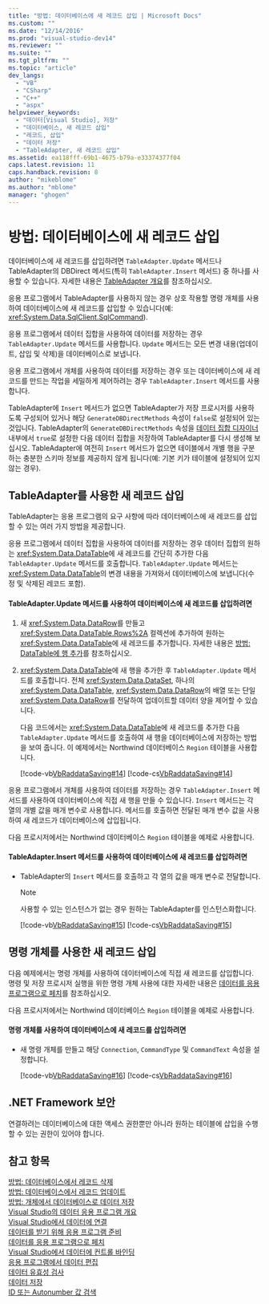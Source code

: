 ```yaml
---
title: "방법: 데이터베이스에 새 레코드 삽입 | Microsoft Docs"
ms.custom: ""
ms.date: "12/14/2016"
ms.prod: "visual-studio-dev14"
ms.reviewer: ""
ms.suite: ""
ms.tgt_pltfrm: ""
ms.topic: "article"
dev_langs: 
  - "VB"
  - "CSharp"
  - "C++"
  - "aspx"
helpviewer_keywords: 
  - "데이터[Visual Studio], 저장"
  - "데이터베이스, 새 레코드 삽입"
  - "레코드, 삽입"
  - "데이터 저장"
  - "TableAdapter, 새 레코드 삽입"
ms.assetid: ea118fff-69b1-4675-b79a-e33374377f04
caps.latest.revision: 11
caps.handback.revision: 8
author: "mikeblome"
ms.author: "mblome"
manager: "ghogen"
---
```

# 방법: 데이터베이스에 새 레코드 삽입
데이터베이스에 새 레코드를 삽입하려면 `TableAdapter.Update` 메서드나 TableAdapter의 DBDirect 메서드\(특히 `TableAdapter.Insert` 메서드\) 중 하나를 사용할 수 있습니다.  자세한 내용은 [TableAdapter 개요](../data-tools/tableadapter-overview.md)를 참조하십시오.  
  
 응용 프로그램에서 TableAdapter를 사용하지 않는 경우 상호 작용할 명령 개체를 사용하여 데이터베이스에 새 레코드를 삽입할 수 있습니다\(예: <xref:System.Data.SqlClient.SqlCommand>\).  
  
 응용 프로그램에서 데이터 집합을 사용하여 데이터를 저장하는 경우 `TableAdapter.Update` 메서드를 사용합니다.  `Update` 메서드는 모든 변경 내용\(업데이트, 삽입 및 삭제\)을 데이터베이스로 보냅니다.  
  
 응용 프로그램에서 개체를 사용하여 데이터를 저장하는 경우 또는 데이터베이스에 새 레코드를 만드는 작업을 세밀하게 제어하려는 경우 `TableAdapter.Insert` 메서드를 사용합니다.  
  
 TableAdapter에 `Insert` 메서드가 없으면 TableAdapter가 저장 프로시저를 사용하도록 구성되어 있거나 해당 `GenerateDBDirectMethods` 속성이 `false`로 설정되어 있는 것입니다.  TableAdapter의 `GenerateDBDirectMethods` 속성을 [데이터 집합 디자이너](../data-tools/creating-and-editing-typed-datasets.md) 내부에서 `true`로 설정한 다음 데이터 집합을 저장하여 TableAdapter를 다시 생성해 보십시오.  TableAdapter에 여전히 `Insert` 메서드가 없으면 테이블에서 개별 행을 구분하는 충분한 스키마 정보를 제공하지 않게 됩니다\(예: 기본 키가 테이블에 설정되어 있지 않는 경우\).  
  
## TableAdapter를 사용한 새 레코드 삽입  
 TableAdapter는 응용 프로그램의 요구 사항에 따라 데이터베이스에 새 레코드를 삽입할 수 있는 여러 가지 방법을 제공합니다.  
  
 응용 프로그램에서 데이터 집합을 사용하여 데이터를 저장하는 경우 데이터 집합의 원하는 <xref:System.Data.DataTable>에 새 레코드를 간단히 추가한 다음 `TableAdapter.Update` 메서드를 호출합니다.  `TableAdapter.Update` 메서드는 <xref:System.Data.DataTable>의 변경 내용을 가져와서 데이터베이스에 보냅니다\(수정 및 삭제된 레코드 포함\).  
  
#### TableAdapter.Update 메서드를 사용하여 데이터베이스에 새 레코드를 삽입하려면  
  
1.  새 <xref:System.Data.DataRow>를 만들고 <xref:System.Data.DataTable.Rows%2A> 컬렉션에 추가하여 원하는 <xref:System.Data.DataTable>에 새 레코드를 추가합니다.  자세한 내용은 [방법: DataTable에 행 추가](../Topic/How%20to:%20Add%20Rows%20to%20a%20DataTable.md)를 참조하십시오.  
  
2.  <xref:System.Data.DataTable>에 새 행을 추가한 후 `TableAdapter.Update` 메서드를 호출합니다.  전체 <xref:System.Data.DataSet>, 하나의 <xref:System.Data.DataTable>, <xref:System.Data.DataRow>의 배열 또는 단일 <xref:System.Data.DataRow>를 전달하여 업데이트할 데이터 양을 제어할 수 있습니다.  
  
     다음 코드에서는 <xref:System.Data.DataTable>에 새 레코드를 추가한 다음 `TableAdapter.Update` 메서드를 호출하여 새 행을 데이터베이스에 저장하는 방법을 보여 줍니다.  이 예제에서는 Northwind 데이터베이스 `Region` 테이블을 사용합니다.  
  
     [!code-vb[VbRaddataSaving#14](../data-tools/codesnippet/VisualBasic/insert-new-records-into-a-database_1.vb)]
     [!code-cs[VbRaddataSaving#14](../data-tools/codesnippet/CSharp/insert-new-records-into-a-database_1.cs)]  
  
 응용 프로그램에서 개체를 사용하여 데이터를 저장하는 경우 `TableAdapter.Insert` 메서드를 사용하여 데이터베이스에 직접 새 행을 만들 수 있습니다.  `Insert` 메서드는 각 열의 개별 값을 매개 변수로 사용합니다.  메서드를 호출하면 전달된 매개 변수 값을 사용하여 새 레코드가 데이터베이스에 삽입됩니다.  
  
 다음 프로시저에서는 Northwind 데이터베이스 `Region` 테이블을 예제로 사용합니다.  
  
#### TableAdapter.Insert 메서드를 사용하여 데이터베이스에 새 레코드를 삽입하려면  
  
-   TableAdapter의 `Insert` 메서드를 호출하고 각 열의 값을 매개 변수로 전달합니다.  
  
    > [!NOTE]
    >  사용할 수 있는 인스턴스가 없는 경우 원하는 TableAdapter를 인스턴스화합니다.  
  
     [!code-vb[VbRaddataSaving#15](../data-tools/codesnippet/VisualBasic/insert-new-records-into-a-database_2.vb)]
     [!code-cs[VbRaddataSaving#15](../data-tools/codesnippet/CSharp/insert-new-records-into-a-database_2.cs)]  
  
## 명령 개체를 사용한 새 레코드 삽입  
 다음 예제에서는 명령 개체를 사용하여 데이터베이스에 직접 새 레코드를 삽입합니다.  명령 및 저장 프로시저 실행을 위한 명령 개체 사용에 대한 자세한 내용은 [데이터를 응용 프로그램으로 페치](../data-tools/fetching-data-into-your-application.md)를 참조하십시오.  
  
 다음 프로시저에서는 Northwind 데이터베이스 `Region` 테이블을 예제로 사용합니다.  
  
#### 명령 개체를 사용하여 데이터베이스에 새 레코드를 삽입하려면  
  
-   새 명령 개체를 만들고 해당 `Connection`, `CommandType` 및 `CommandText` 속성을 설정합니다.  
  
     [!code-vb[VbRaddataSaving#16](../data-tools/codesnippet/VisualBasic/insert-new-records-into-a-database_3.vb)]
     [!code-cs[VbRaddataSaving#16](../data-tools/codesnippet/CSharp/insert-new-records-into-a-database_3.cs)]  
  
## .NET Framework 보안  
 연결하려는 데이터베이스에 대한 액세스 권한뿐만 아니라 원하는 테이블에 삽입을 수행할 수 있는 권한이 있어야 합니다.  
  
## 참고 항목  
 [방법: 데이터베이스에서 레코드 삭제](../Topic/How%20to:%20Delete%20Records%20in%20a%20Database.md)   
 [방법: 데이터베이스에서 레코드 업데이트](../data-tools/how-to-update-records-in-a-database.md)   
 [방법: 개체에서 데이터베이스로 데이터 저장](../data-tools/save-data-from-an-object-to-a-database.md)   
 [Visual Studio의 데이터 응용 프로그램 개요](../data-tools/overview-of-data-applications-in-visual-studio.md)   
 [Visual Studio에서 데이터에 연결](../data-tools/connecting-to-data-in-visual-studio.md)   
 [데이터를 받기 위해 응용 프로그램 준비](../Topic/Preparing%20Your%20Application%20to%20Receive%20Data.md)   
 [데이터를 응용 프로그램으로 페치](../data-tools/fetching-data-into-your-application.md)   
 [Visual Studio에서 데이터에 컨트롤 바인딩](../data-tools/bind-controls-to-data-in-visual-studio.md)   
 [응용 프로그램에서 데이터 편집](../data-tools/editing-data-in-your-application.md)   
 [데이터 유효성 검사](../Topic/Validating%20Data.md)   
 [데이터 저장](../data-tools/saving-data.md)   
 [ID 또는 Autonumber 값 검색](../Topic/Retrieving%20Identity%20or%20Autonumber%20Values.md)